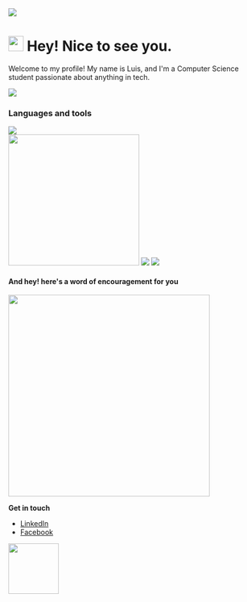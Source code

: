 


<img src="https://user-images.githubusercontent.com/38291523/199243059-3d9fb679-f963-42de-b1c1-62354e722f99.gif"/>

<h1><img src="https://emojis.slackmojis.com/emojis/images/1531849430/4246/blob-sunglasses.gif?1531849430" width="30"/>  <span>Hey! Nice to see you.</span></h1>


<p>Welcome to my profile! My name is Luis, and I'm a Computer Science student passionate about anything in tech.</p>

<img src="https://user-images.githubusercontent.com/74038190/212747107-5b654ba5-31c6-4366-b42b-51b822e9bc52.gif"/>




<h3>Languages and tools</h3>

<img src="https://skillicons.dev/icons?i=js,nodejs,html,css,tailwind,react,express,mongodb,firebase,figma,python,java,jest,cypress,vscode,idea,linux,bash,npm,postman,vite,git,github" />

<br/>


<img src="https://user-images.githubusercontent.com/74038190/216656967-625b2a52-e638-4c21-a8ae-180560386f96.gif" width="260"/>

<img src="https://github-readme-stats.vercel.app/api?username=Yisaaaa&show_icons=true&theme=transparent" />

<img src="https://github-readme-stats.vercel.app/api/top-langs/?username=Yisaaaa&layout=compact&theme=transparent" />


<br>

#### **And hey! here's a word of encouragement for you**

<img src="https://user-images.githubusercontent.com/74038190/236544207-c4f427b3-be04-4cfe-a3d2-2eabb0d2de73.gif" width="400" />


<br>

**Get in touch**
* [LinkedIn](https://www.linkedin.com/in/luis-ryan-sanisit-b50b8128a/)
* [Facebook](https://www.facebook.com/yisaaaa) 

<img src="https://user-images.githubusercontent.com/74038190/216656963-09118229-8a9e-4af0-910c-c37f35f2e210.gif" width="100" />
